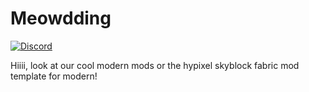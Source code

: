# Meowdding

[![Discord](https://img.shields.io/discord/1296157888343179264?color=8c03fc&label=Discord&logo=discord&logoColor=white)](https://discord.gg/FsRc2GUwZR)

Hiiii, look at our cool modern mods or the hypixel skyblock fabric mod template for modern!
